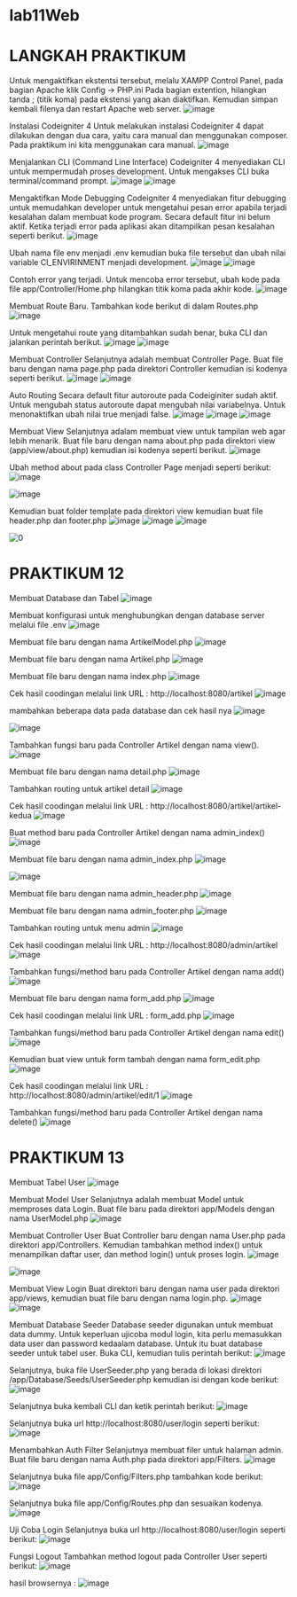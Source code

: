 # lab11Web
# LANGKAH PRAKTIKUM

Untuk mengaktifkan ekstentsi tersebut, melalu XAMPP Control Panel, pada bagian
Apache klik Config -> PHP.ini
Pada bagian extention, hilangkan tanda ; (titik koma) pada ekstensi yang akan
diaktifkan. Kemudian simpan kembali filenya dan restart Apache web server.
![image](https://user-images.githubusercontent.com/101730390/172670786-4c780de4-4e10-4045-9fd5-2a4fe407c7a7.png)

Instalasi Codeigniter 4
Untuk melakukan instalasi Codeigniter 4 dapat dilakukan dengan dua cara, yaitu cara
manual dan menggunakan composer. Pada praktikum ini kita menggunakan cara
manual.
![image](https://user-images.githubusercontent.com/101730390/172670910-2266994a-bb46-4da1-acfe-ddc87c298951.png)

Menjalankan CLI (Command Line Interface)
Codeigniter 4 menyediakan CLI untuk mempermudah proses development. Untuk
mengakses CLI buka terminal/command prompt.
![image](https://user-images.githubusercontent.com/101730390/172671312-8a8abbd2-1f88-4634-97d0-9883e49c81ed.png)
![image](https://user-images.githubusercontent.com/101730390/172671473-2bffffa7-c9f4-49aa-a102-7224feeb86f8.png)

Mengaktifkan Mode Debugging
Codeigniter 4 menyediakan fitur debugging untuk memudahkan developer untuk
mengetahui pesan error apabila terjadi kesalahan dalam membuat kode program.
Secara default fitur ini belum aktif. Ketika terjadi error pada aplikasi akan ditampilkan
pesan kesalahan seperti berikut.
![image](https://user-images.githubusercontent.com/101730390/172673541-64cad38e-7c68-48a2-a3ad-83f9807ec762.png)

Ubah nama file env menjadi .env kemudian buka file tersebut dan ubah nilai variable
CI_ENVIRINMENT menjadi development.
![image](https://user-images.githubusercontent.com/101730390/172673849-1fcaae84-cdf3-4be9-ae52-fbb45ac3cc6b.png)
![image](https://user-images.githubusercontent.com/101730390/172674252-38e1abab-3bd4-4915-8cb5-740d43c7f68e.png)

Contoh error yang terjadi. Untuk mencoba error tersebut, ubah kode pada file
app/Controller/Home.php hilangkan titik koma pada akhir kode.
![image](https://user-images.githubusercontent.com/101730390/172674422-b13646b2-de71-42b5-82e6-6dc4aaeda403.png)

Membuat Route Baru.
Tambahkan kode berikut di dalam Routes.php
![image](https://user-images.githubusercontent.com/101730390/172675043-4632229d-bdbd-4472-8187-d37e895241c3.png)

Untuk mengetahui route yang ditambahkan sudah benar, buka CLI dan jalankan
perintah berikut.
![image](https://user-images.githubusercontent.com/101730390/172675266-1ac97bf5-99fc-4bda-8f75-8f4d7a691b24.png)
![image](https://user-images.githubusercontent.com/101730390/174103202-a9d9d180-3b1a-487a-80d7-a0d975132b77.png)


Membuat Controller
Selanjutnya adalah membuat Controller Page. Buat file baru dengan nama page.php
pada direktori Controller kemudian isi kodenya seperti berikut.
![image](https://user-images.githubusercontent.com/101730390/172676272-0f928042-8608-43ab-9810-8071a333241a.png)
![image](https://user-images.githubusercontent.com/101730390/172676436-768703e6-a6bc-43a4-b1f0-ad0ebf253a82.png)

Auto Routing
Secara default fitur autoroute pada Codeiginiter sudah aktif. Untuk mengubah status
autoroute dapat mengubah nilai variabelnya. Untuk menonaktifkan ubah nilai true
menjadi false.
![image](https://user-images.githubusercontent.com/101730390/172677035-15511078-6ae7-4484-aa9a-4a3241297a7a.png)
![image](https://user-images.githubusercontent.com/101730390/172677507-8a56c166-fa7c-411f-b30a-6df695edc06e.png)
![image](https://user-images.githubusercontent.com/101730390/174104625-940cfa0a-481f-45db-a32e-8a2bbff1809b.png)


Membuat View
Selanjutnya adalam membuat view untuk tampilan web agar lebih menarik. Buat file
baru dengan nama about.php pada direktori view (app/view/about.php) kemudian isi
kodenya seperti berikut.
![image](https://user-images.githubusercontent.com/101730390/172678741-c15c51d5-2530-4bb8-a107-a2660267f279.png)

Ubah method about pada class Controller Page menjadi seperti berikut:
![image](https://user-images.githubusercontent.com/101730390/172678818-0e8101b3-f817-41b6-a482-bd98c573822f.png)

![image](https://user-images.githubusercontent.com/101730390/172678857-ab551e95-5a06-4e04-aafa-3445201f9695.png)

Kemudian buat folder template pada direktori view kemudian buat file header.php dan
footer.php
![image](https://user-images.githubusercontent.com/101730390/172680282-3703ba37-683f-4887-a525-8714e68cd68b.png)
![image](https://user-images.githubusercontent.com/101730390/172680337-e5518d78-472e-484e-9fcc-1890df9a2680.png)
![image](https://user-images.githubusercontent.com/101730390/172680460-d1a04d9d-5fb2-4a58-811e-a095b83b3ea1.png)

![0](https://user-images.githubusercontent.com/101730390/172699382-7bd04d14-4217-4548-82e7-c8812bfd8d91.jpeg)

# PRAKTIKUM 12
Membuat Database dan Tabel
![image](https://user-images.githubusercontent.com/101730390/174098665-25b2b1b1-ab92-42b2-aa04-740b933427cb.png)




Membuat konfigurasi untuk menghubungkan dengan database server melalui file .env
![image](https://user-images.githubusercontent.com/101730390/174098940-f42bd5c2-b748-4ef1-b46e-1b9db1f689a2.png)


Membuat file baru dengan nama ArtikelModel.php
![image](https://user-images.githubusercontent.com/101730390/174099211-735a57be-92c1-4441-88d0-bf018a7d3c70.png)


Membuat file baru dengan nama Artikel.php
![image](https://user-images.githubusercontent.com/101730390/174099390-c4c66fba-f4f0-4d87-a002-321d7dac2110.png)

Membuat file baru dengan nama index.php
![image](https://user-images.githubusercontent.com/101730390/174099863-9605e522-2397-4517-b38b-ed9b25e99df5.png)


Cek hasil coodingan melalui link URL : http://localhost:8080/artikel
![image](https://user-images.githubusercontent.com/101730390/174331346-509b8336-259e-4059-aec7-93e88f097899.png)


mambahkan beberapa data pada database dan cek hasil nya
![image](https://user-images.githubusercontent.com/101730390/174105629-73e33aad-a0f3-46c3-98f9-3f4f8b624a98.png)


![image](https://user-images.githubusercontent.com/101730390/174331430-48112625-0d59-4696-8fe9-aace55001b91.png)


Tambahkan fungsi baru pada Controller Artikel dengan nama view().
![image](https://user-images.githubusercontent.com/101730390/174331875-6213da62-984c-48ac-93dc-897cc5f6302c.png)


Membuat file baru dengan nama detail.php
![image](https://user-images.githubusercontent.com/101730390/174332441-aed11e91-df74-46fa-92d8-ff504f6ea81f.png)


Tambahkan routing untuk artikel detail
![image](https://user-images.githubusercontent.com/101730390/174332472-f28212a2-3f2e-46b8-9b96-ff6b077f9e14.png)


Cek hasil coodingan melalui link URL : http://localhost:8080/artikel/artikel-kedua
![image](https://user-images.githubusercontent.com/101730390/174332577-356cbb4b-ff67-49b0-b359-7e91392c30c8.png)


Buat method baru pada Controller Artikel dengan nama admin_index()
![image](https://user-images.githubusercontent.com/101730390/174332786-2d9d6219-7ea8-4930-a22f-39eb71b4b1b6.png)


Membuat file baru dengan nama admin_index.php
![image](https://user-images.githubusercontent.com/101730390/174333268-4793e100-f600-42c3-b232-d14d99f61b05.png)


![image](https://user-images.githubusercontent.com/101730390/174333344-8a0f7985-73ae-46cc-b02d-d941cf7b53bd.png)


Membuat file baru dengan nama admin_header.php
![image](https://user-images.githubusercontent.com/101730390/174334550-2f954de5-92dc-4e4e-8589-e37c0f518c90.png)


Membuat file baru dengan nama admin_footer.php
![image](https://user-images.githubusercontent.com/101730390/174334589-7403e854-be0c-4090-8a4b-071ad3d7242d.png)


Tambahkan routing untuk menu admin
![image](https://user-images.githubusercontent.com/101730390/174333980-b6c1ca17-0918-49ad-961b-ceb0ac75840e.png)


Cek hasil coodingan melalui link URL : http://localhost:8080/admin/artikel
![image](https://user-images.githubusercontent.com/101730390/174334755-5637695d-00aa-4db1-bb20-5b5e505e9611.png)


Tambahkan fungsi/method baru pada Controller Artikel dengan nama add()
![image](https://user-images.githubusercontent.com/101730390/174334859-1f272690-a095-4779-bd2a-91f9852026b2.png)


Membuat file baru dengan nama form_add.php
![image](https://user-images.githubusercontent.com/101730390/174335131-b1e4e129-71d5-4e28-bac1-4402820339a4.png)


Cek hasil coodingan melalui link URL : form_add.php
![image](https://user-images.githubusercontent.com/101730390/174335215-7ad91f48-3fa1-4b10-b98d-3084088784c2.png)


Tambahkan fungsi/method baru pada Controller Artikel dengan nama edit()
![image](https://user-images.githubusercontent.com/101730390/174335438-df633717-1577-4744-aa0e-b722a9eb56d7.png)


Kemudian buat view untuk form tambah dengan nama form_edit.php
![image](https://user-images.githubusercontent.com/101730390/174335674-cd6368da-fc43-4ec9-b46f-510257346583.png)


Cek hasil coodingan melalui link URL : http://localhost:8080/admin/artikel/edit/1
![image](https://user-images.githubusercontent.com/101730390/174335768-38913d99-62d9-452b-a334-ba41cb868d46.png)


Tambahkan fungsi/method baru pada Controller Artikel dengan nama delete()
![image](https://user-images.githubusercontent.com/101730390/174335875-2263ccfe-0364-45e5-8278-3458d0b55d71.png)

# PRAKTIKUM 13
Membuat Tabel User
![image](https://user-images.githubusercontent.com/101730390/174476199-0f8de458-be73-4c3b-bc89-03e39961f75d.png)

Membuat Model User
Selanjutnya adalah membuat Model untuk memproses data Login. Buat file baru pada
direktori app/Models dengan nama UserModel.php
![image](https://user-images.githubusercontent.com/101730390/174476537-24c7dff9-9b09-43b4-9a7a-902b8fe9fd28.png)


Membuat Controller User
Buat Controller baru dengan nama User.php pada direktori app/Controllers.
Kemudian tambahkan method index() untuk menampilkan daftar user, dan method
login() untuk proses login.
![image](https://user-images.githubusercontent.com/101730390/174476695-7b733a7c-e9f9-4e0a-8d53-554312043177.png)

![image](https://user-images.githubusercontent.com/101730390/174476702-798d54e3-0c5f-417c-b13c-12486cd9b06b.png)


Membuat View Login
Buat direktori baru dengan nama user pada direktori app/views, kemudian buat file
baru dengan nama login.php.
![image](https://user-images.githubusercontent.com/101730390/174490559-04c6a7fb-480f-464d-af1f-aa2feb73c539.png)
![image](https://user-images.githubusercontent.com/101730390/174490580-1228096a-2159-4ee0-a9b9-488840dff17d.png)



Membuat Database Seeder
Database seeder digunakan untuk membuat data dummy. Untuk keperluan ujicoba modul
login, kita perlu memasukkan data user dan password kedaalam database. Untuk itu buat
database seeder untuk tabel user. Buka CLI, kemudian tulis perintah berikut:
![image](https://user-images.githubusercontent.com/101730390/174490268-9dd4dc11-7ad5-4af3-8079-6ea8c145d1f0.png)

Selanjutnya, buka file UserSeeder.php yang berada di lokasi direktori
/app/Database/Seeds/UserSeeder.php kemudian isi dengan kode berikut:
![image](https://user-images.githubusercontent.com/101730390/174490302-10c4a4e5-df74-478e-8f7c-64a6935cd375.png)

Selanjutnya buka kembali CLI dan ketik perintah berikut:
![image](https://user-images.githubusercontent.com/101730390/174490370-d9a5d725-da1a-4c6d-8d3a-d7d2e34c277a.png)

Selanjutnya buka url http://localhost:8080/user/login seperti berikut:
![image](https://user-images.githubusercontent.com/101730390/174490396-aac48416-1d05-4fff-8f1c-9b801a24a8dc.png)

Menambahkan Auth Filter
Selanjutnya membuat filer untuk halaman admin. Buat file baru dengan nama Auth.php
pada direktori app/Filters.
![image](https://user-images.githubusercontent.com/101730390/174490416-c504fba6-32dc-47a1-9767-568466c75744.png)

Selanjutnya buka file app/Config/Filters.php tambahkan kode berikut:
![image](https://user-images.githubusercontent.com/101730390/174490449-7b43e73f-85e8-4557-b21d-887b14cf8be9.png)

Selanjutnya buka file app/Config/Routes.php dan sesuaikan kodenya.
![image](https://user-images.githubusercontent.com/101730390/174490482-5ef2ada7-df15-416e-ad5a-85dc2e72e4d2.png)

Uji Coba Login
Selanjutnya buka url http://localhost:8080/user/login seperti berikut:
![image](https://user-images.githubusercontent.com/101730390/175334489-d8d9227c-5fde-4e5a-98ec-bb1fe27d41f8.png)

Fungsi Logout
Tambahkan method logout pada Controller User seperti berikut:
![image](https://user-images.githubusercontent.com/101730390/175335143-54d341cd-a909-44c2-91c5-d86c5e5d8e89.png)

hasil browsernya :
![image](https://user-images.githubusercontent.com/101730390/175339813-81b17a1f-999e-45f7-bef7-024d7ccd4e65.png)
